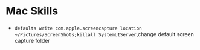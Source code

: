 Mac Skills
=========================
+ ``defaults write com.apple.screencapture location ~/Pictures/ScreenShots;killall SystemUIServer``,change default screen capture folder
